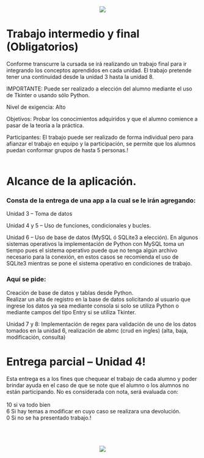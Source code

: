<div align="center"><img src="https://crehana-blog.imgix.net/media/filer_public/e8/fb/e8fbdb68-fc40-4ae6-b939-19f9f9259d2c/que-es-python.jpg"></div>

<h1>Trabajo intermedio  y final (Obligatorios)</h1>
Conforme transcurre la cursada se irá realizando un trabajo final para ir integrando los conceptos aprendidos en cada unidad. El trabajo pretende tener una continuidad desde la unidad 3 hasta la unidad 8.

IMPORTANTE: Puede ser realizado a elección del alumno mediante el uso de Tkinter o usando sólo Python. 

Nivel de exigencia: Alto

Objetivos: Probar los conocimientos adquiridos y que el alumno comience a pasar de la teoría a la práctica.

Participantes: El trabajo puede ser realizado de forma individual pero para afianzar el trabajo en equipo y la participación, se permite que los alumnos puedan conformar grupos de hasta 5 personas.! <br><br>




<H1>Alcance de la aplicación. </H1>

<h3>Consta de la entrega de una app a la cual se le irán agregando:</h3>

  Unidad 3 – Toma de datos

  Unidad 4  y 5 – Uso de funciones, condicionales y bucles.

  Unidad 6 – Uso de base de datos (MySQL ó SQLite3 a elección). En algunos sistemas operativos la implementación de Python con MySQL toma un tiempo pues el sistema operativo puede que no tenga algún archivo necesario para la conexión, en estos casos se recomienda el uso de SQLite3 mientras se pone el sistema operativo en condiciones de trabajo. <br>
		<h3>Aquí se pide: </h3>
      Creación de base de datos y tablas desde Python.<br>
      Realizar un alta de registro en la base de datos solicitando al usuario que ingrese los datos ya sea mediante consola si solo se utiliza Python o mediante campos del tipo Entry si se utiliza Tkinter.<br>

  Unidad 7 y 8: Implementación de regex para validación de uno de los datos tomados en la unidad 6, realización de abmc (crud en ingles) (alta, baja, modificación, consulta) 
<br>
<h1>Entrega parcial – Unidad 4!</h1>

Esta entrega es a los fines que chequear el trabajo de cada alumno y poder brindar ayuda en el caso de que se note que el alumno o los alumnos no están participando. No es considerada con nota, será evaluada con:<br><br>
10 si va todo bien<br>
6 Si hay temas a modificar en cuyo caso se realizara una devolución.<br>
0 Si no se ha presentado trabajo.!<br><br><br><br>
<div align="center">
<img src="https://lidsol.org/courses/python/img/python.png">
</div>